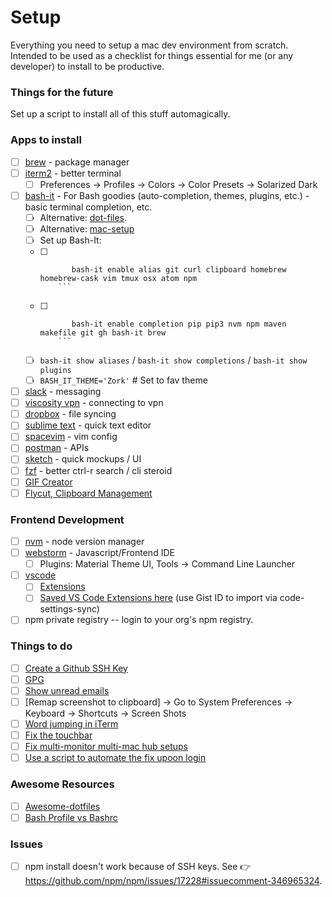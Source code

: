 # Setup

Everything you need to setup a mac dev environment from scratch. 
Intended to be used as a checklist for things essential for me (or any developer) to install to be productive. 

### Things for the future
Set up a script to install all of this stuff automagically. 

### Apps to install
- [ ] [brew](https://brew.sh/) - package manager
- [ ] [iterm2](https://sourabhbajaj.com/mac-setup/iTerm/) - better terminal 
  - [ ] Preferences -> Profiles -> Colors -> Color Presets -> Solarized Dark
- [ ] [bash-it](https://github.com/Bash-it/bash-it) - For Bash goodies (auto-completion, themes, plugins, etc.) - basic terminal completion, etc. 
  - [ ] Alternative: [dot-files](https://dotfiles.github.io/).
  - [ ] Alternative: [mac-setup](https://sourabhbajaj.com/mac-setup/) 
  - [ ] Set up Bash-It: 
   - [ ] ``` 
            bash-it enable alias git curl clipboard homebrew homebrew-cask vim tmux osx atom npm
         ```
   - [ ] ```
            bash-it enable completion pip pip3 nvm npm maven makefile git gh bash-it brew
         ```        
   - [ ] `bash-it show aliases` / `bash-it show completions` / `bash-it show plugins`
   - [ ] `BASH_IT_THEME='Zork'` # Set to fav theme
             
- [ ] [slack](https://slack.com/downloads/osx) - messaging
- [ ] [viscosity vpn](https://www.sparklabs.com/viscosity/download/) - connecting to vpn 
- [ ] [dropbox](https://www.dropbox.com/install) - file syncing
- [ ] [sublime text](https://www.sublimetext.com/3) - quick text editor
- [ ] [spacevim](https://github.com/SpaceVim/SpaceVim) - vim config
- [ ] [postman](https://www.getpostman.com/download?platform=mac&utm_source=site&utm_medium=apps&utm_campaign=macapp) - APIs
- [ ] [sketch](https://www.sketchapp.com/get/) - quick mockups / UI
- [ ] [fzf](https://github.com/junegunn/fzf) - better ctrl-r search / cli steroid
- [ ] [GIF Creator](https://apps.apple.com/us/app/crunchygif-ezpz-video-to-gif/id1485165995?mt=12)
- [ ] [Flycut, Clipboard Management](https://apps.apple.com/us/app/flycut-clipboard-manager/id442160987)

### Frontend Development 
- [ ] [nvm](https://github.com/creationix/nvm) - node version manager
- [ ] [webstorm](https://www.jetbrains.com/webstorm/) - Javascript/Frontend IDE
  - [ ] Plugins: Material Theme UI, Tools -> Command Line Launcher
- [ ] [vscode](https://code.visualstudio.com/)
  - [ ] [Extensions](https://medium.com/productivity-freak/the-ultimate-vscode-setup-for-js-react-6a4f7bd51a2)
  - [ ] [Saved VS Code Extensions here](https://gist.github.com/leoww/aaa1d82c91851cd776d523fe2b539b65) (use Gist ID to import via code-settings-sync)
- [ ] npm private registry -- login to your org's npm registry.

### Things to do 
- [ ] [Create a Github SSH Key](https://help.github.com/articles/generating-a-new-ssh-key-and-adding-it-to-the-ssh-agent/)
- [ ] [GPG](https://github.com/pstadler/keybase-gpg-github)
- [ ] [Show unread emails](http://osxdaily.com/2016/06/08/show-unread-emails-mail-mac/)
- [ ] [Remap screenshot to clipboard] -> Go to System Preferences -> Keyboard -> Shortcuts -> Screen Shots
- [ ] [Word jumping in iTerm](https://medium.com/@jonnyhaynes/jump-forwards-backwards-and-delete-a-word-in-iterm2-on-mac-os-43821511f0a)
- [ ] [Fix the touchbar](https://medium.com/@svinkle/how-to-make-the-touch-bar-slightly-more-tolerable-857d29041f6a)
- [ ] [Fix multi-monitor multi-mac hub setups](https://superuser.com/questions/1105308/mac-3-monitor-setup-my-desktop-set-keep-switching-places-between-monitors)
- [ ] [Use a script to automate the fix upoon login](https://stackoverflow.com/questions/6442364/running-script-upon-login-mac) 

### Awesome Resources 
- [ ] [Awesome-dotfiles](https://github.com/webpro/awesome-dotfiles)
- [ ] [Bash Profile vs Bashrc](https://superuser.com/questions/183870/difference-between-bashrc-and-bash-profile/183980#183980)

### Issues 
- [ ] npm install doesn't work because of SSH keys. See 👉 https://github.com/npm/npm/issues/17228#issuecomment-346965324.
